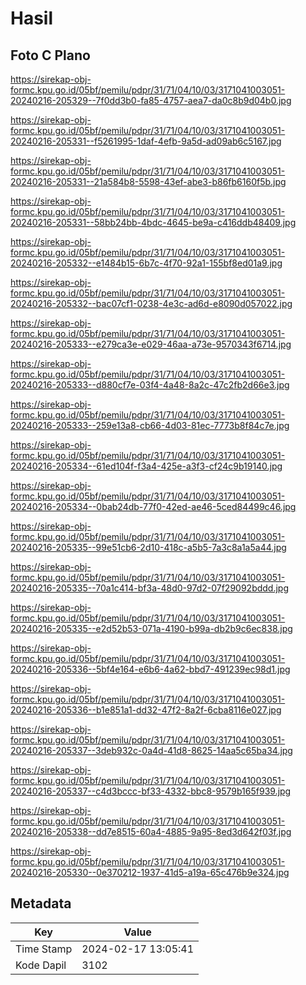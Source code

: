# Hasil

## Foto C Plano

https://sirekap-obj-formc.kpu.go.id/05bf/pemilu/pdpr/31/71/04/10/03/3171041003051-20240216-205329--7f0dd3b0-fa85-4757-aea7-da0c8b9d04b0.jpg

https://sirekap-obj-formc.kpu.go.id/05bf/pemilu/pdpr/31/71/04/10/03/3171041003051-20240216-205331--f5261995-1daf-4efb-9a5d-ad09ab6c5167.jpg

https://sirekap-obj-formc.kpu.go.id/05bf/pemilu/pdpr/31/71/04/10/03/3171041003051-20240216-205331--21a584b8-5598-43ef-abe3-b86fb6160f5b.jpg

https://sirekap-obj-formc.kpu.go.id/05bf/pemilu/pdpr/31/71/04/10/03/3171041003051-20240216-205331--58bb24bb-4bdc-4645-be9a-c416ddb48409.jpg

https://sirekap-obj-formc.kpu.go.id/05bf/pemilu/pdpr/31/71/04/10/03/3171041003051-20240216-205332--e1484b15-6b7c-4f70-92a1-155bf8ed01a9.jpg

https://sirekap-obj-formc.kpu.go.id/05bf/pemilu/pdpr/31/71/04/10/03/3171041003051-20240216-205332--bac07cf1-0238-4e3c-ad6d-e8090d057022.jpg

https://sirekap-obj-formc.kpu.go.id/05bf/pemilu/pdpr/31/71/04/10/03/3171041003051-20240216-205333--e279ca3e-e029-46aa-a73e-9570343f6714.jpg

https://sirekap-obj-formc.kpu.go.id/05bf/pemilu/pdpr/31/71/04/10/03/3171041003051-20240216-205333--d880cf7e-03f4-4a48-8a2c-47c2fb2d66e3.jpg

https://sirekap-obj-formc.kpu.go.id/05bf/pemilu/pdpr/31/71/04/10/03/3171041003051-20240216-205333--259e13a8-cb66-4d03-81ec-7773b8f84c7e.jpg

https://sirekap-obj-formc.kpu.go.id/05bf/pemilu/pdpr/31/71/04/10/03/3171041003051-20240216-205334--61ed104f-f3a4-425e-a3f3-cf24c9b19140.jpg

https://sirekap-obj-formc.kpu.go.id/05bf/pemilu/pdpr/31/71/04/10/03/3171041003051-20240216-205334--0bab24db-77f0-42ed-ae46-5ced84499c46.jpg

https://sirekap-obj-formc.kpu.go.id/05bf/pemilu/pdpr/31/71/04/10/03/3171041003051-20240216-205335--99e51cb6-2d10-418c-a5b5-7a3c8a1a5a44.jpg

https://sirekap-obj-formc.kpu.go.id/05bf/pemilu/pdpr/31/71/04/10/03/3171041003051-20240216-205335--70a1c414-bf3a-48d0-97d2-07f29092bddd.jpg

https://sirekap-obj-formc.kpu.go.id/05bf/pemilu/pdpr/31/71/04/10/03/3171041003051-20240216-205335--e2d52b53-071a-4190-b99a-db2b9c6ec838.jpg

https://sirekap-obj-formc.kpu.go.id/05bf/pemilu/pdpr/31/71/04/10/03/3171041003051-20240216-205336--5bf4e164-e6b6-4a62-bbd7-491239ec98d1.jpg

https://sirekap-obj-formc.kpu.go.id/05bf/pemilu/pdpr/31/71/04/10/03/3171041003051-20240216-205336--b1e851a1-dd32-47f2-8a2f-6cba8116e027.jpg

https://sirekap-obj-formc.kpu.go.id/05bf/pemilu/pdpr/31/71/04/10/03/3171041003051-20240216-205337--3deb932c-0a4d-41d8-8625-14aa5c65ba34.jpg

https://sirekap-obj-formc.kpu.go.id/05bf/pemilu/pdpr/31/71/04/10/03/3171041003051-20240216-205337--c4d3bccc-bf33-4332-bbc8-9579b165f939.jpg

https://sirekap-obj-formc.kpu.go.id/05bf/pemilu/pdpr/31/71/04/10/03/3171041003051-20240216-205338--dd7e8515-60a4-4885-9a95-8ed3d642f03f.jpg

https://sirekap-obj-formc.kpu.go.id/05bf/pemilu/pdpr/31/71/04/10/03/3171041003051-20240216-205330--0e370212-1937-41d5-a19a-65c476b9e324.jpg


## Metadata

| Key        | Value               |
| ---------- | ------------------- |
| Time Stamp | 2024-02-17 13:05:41 |
| Kode Dapil | 3102                |



